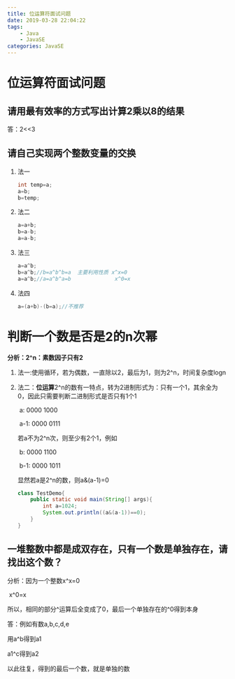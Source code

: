 ```yaml
---
title: 位运算符面试问题
date: 2019-03-28 22:04:22
tags: 
	- Java
	- JavaSE
categories: JavaSE
---
```


# 位运算符面试问题

## 请用最有效率的方式写出计算2乘以8的结果

答：2<<3

## 请自己实现两个整数变量的交换

1. 法一

   ```java
   int temp=a;
   a=b;
   b=temp;
   ```

2. 法二

   ```java
   a=a+b;
   b=a-b;
   a=a-b;
   ```

3. 法三

   ```java
   a=a^b;
   b=a^b;//b=a^b^b=a  主要利用性质 x^x=0
   a=a^b;//a=a^b^a=b              x^0=x
   ```

4. 法四

   ```java
   a=(a+b)-(b=a);//不推荐
   ```

   

# 判断一个数是否是2的n次幂

**分析：2^n：素数因子只有2**

1. 法一:使用循环，若为偶数，一直除以2，最后为1，则为2^n，时间复杂度logn

2. 法二：**位运算**2^n的数有一特点，转为2进制形式为：只有一个1，其余全为0，因此只需要判断二进制形式是否只有1个1

   ​                            a:  0000 1000

   ​			 a-1:  0000 0111

   若a不为2^n次，则至少有2个1，例如

   ​			   b:   0000 1100

   ​                         b-1:  0000 1011

   显然若a是2^n的数，则a&(a-1)=0

   ```java
   class TestDemo{
       public static void main(String[] args){
           int a=1024;
           System.out.println((a&(a-1))==0);
       }
   }
   ```

   

## 一堆整数中都是成双存在，只有一个数是单独存在，请找出这个数？



分析：因为一个整数x^x=0

​		    	x^0=x

所以，相同的部分^运算后全变成了0，最后一个单独存在的^0得到本身

答：例如有数a,b,c,d,e

用a^b得到a1

a1^c得到a2

以此往复，得到的最后一个数，就是单独的数